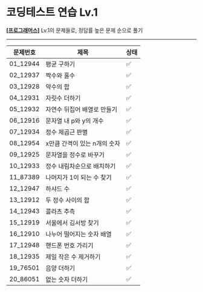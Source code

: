 # 코딩테스트 연습 Lv.1
**[[프로그래머스]](https://school.programmers.co.kr/learn/challenges?order=acceptance_desc&page=1&levels=1&languages=python3)** Lv.1의 문제들로, 정답률 높은 문제 순으로 풀기

***

|문제번호|제목|상태|
|---|---|---|
|01_12944|평균 구하기|✅|
|02_12937|짝수와 홀수|✅|
|03_12928|약수의 합|✅|
|04_12931|자릿수 더하기|✅|
|05_12932|자연수 뒤집어 배열로 만들기|✅|
|06_12916|문자열 내 p와 y의 개수|✅|
|07_12934|정수 제곱근 판별|✅|
|08_12954|x만큼 간격이 있는 n개의 숫자|✅|
|09_12925|문자열을 정수로 바꾸기|✅|
|10_12933|정수 내림차순으로 배치하기|✅|
|11_87389|나머지가 1이 되는 수 찾기|✅|
|12_12947|하샤드 수|✅|
|13_12912|두 정수 사이의 합|✅|
|14_12943|콜라츠 추측|✅|
|15_12919|서울에서 김서방 찾기|✅|
|16_12910|나누어 떨어지는 숫자 배열|✅|
|17_12948|핸드폰 번호 가리기|✅|
|18_12935|제일 작은 수 제거하기|✅|
|19_76501|음양 더하기|✅|
|20_86051|없는 숫자 더하기|✅|